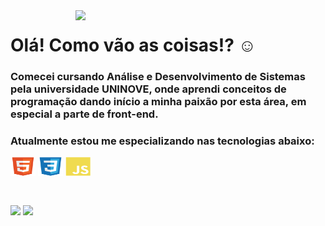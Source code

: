 
<img align="right" src="https://raw.githubusercontent.com/MicaelliMedeiros/micaellimedeiros/master/image/computer-illustration.png" width="400"/>

# Olá! Como vão as coisas!? ☺

### Comecei cursando Análise e Desenvolvimento de Sistemas pela universidade UNINOVE, onde aprendi conceitos de programação dando início a minha paixão por esta área, em especial a parte de front-end.

### Atualmente estou me especializando nas tecnologias abaixo:

<div>
  <img align="center" alt="Rafa-HTML" height="30" width="40" src="https://raw.githubusercontent.com/devicons/devicon/master/icons/html5/html5-original.svg">
  <img align="center" alt="Rafa-CSS" height="30" width="40" src="https://raw.githubusercontent.com/devicons/devicon/master/icons/css3/css3-original.svg">
  <img align="center" alt="Rafa-Js" height="30" width="40" src="https://raw.githubusercontent.com/devicons/devicon/master/icons/javascript/javascript-plain.svg">

</div>

</br>

 ##
 
<div>
  <a href="https://www.linkedin.com/in/jonathan-souza-1702/" target="_blank"><img src="https://img.shields.io/badge/-LinkedIn-%230077B5?style=for-the-badge&logo=linkedin&logoColor=white" target="_blank"></a>
  <a href = "mailto: jonathan.souz.oliveira@outlook.com"><img src="https://img.shields.io/badge/-Gmail-%23EA4335?style=for-the-badge&logo=gmail&logoColor=white" target="_blank"></a>
</div>
